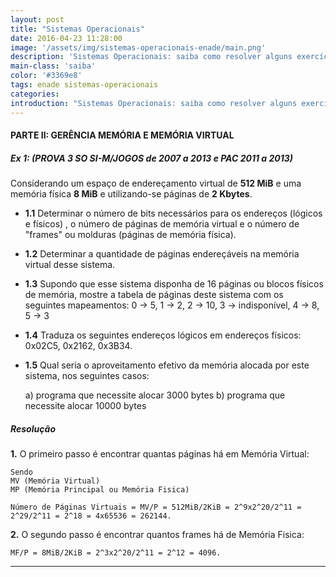 ```yaml
---
layout: post
title: "Sistemas Operacionais"
date: 2016-04-23 11:28:00
image: '/assets/img/sistemas-operacionais-enade/main.png'
description: 'Sistemas Operacionais: saiba como resolver alguns exercícios do ENADE!'
main-class: 'saiba'
color: '#3369e8'
tags: enade sistemas-operacionais
categories:
introduction: "Sistemas Operacionais: saiba como resolver alguns exercícios do ENADE!"
---
```


#### PARTE II: GERÊNCIA MEMÓRIA E MEMÓRIA VIRTUAL
##### Ex 1: (PROVA 3 SO SI-M/JOGOS de 2007 a 2013 e PAC 2011 a 2013)
Considerando um espaço de endereçamento virtual de **512 MiB** e uma memória física **8 MiB** e utilizando-se páginas de **2 Kbytes**.

- **1.1** Determinar o número de bits necessários para os endereços (lógicos e físicos) , o número de páginas de memória virtual e o número de "frames" ou molduras (páginas de memória física).

- **1.2** Determinar a quantidade de páginas endereçáveis na memória virtual desse sistema.

- **1.3** Supondo que esse sistema disponha de 16 páginas ou blocos físicos de memória, mostre a tabela de páginas deste sistema com os seguintes mapeamentos: 0 -> 5, 1 -> 2, 2 -> 10, 3 -> indisponível, 4 -> 8, 5 -> 3

- **1.4** Traduza os seguintes endereços lógicos em endereços físicos: 0x02C5, 0x2162, 0x3B34.

- **1.5** Qual seria o aproveitamento efetivo da memória alocada por este sistema, nos seguintes casos:

    a) programa que necessite alocar 3000 bytes
    b) programa que necessite alocar 10000 bytes
    
##### Resolução
**1.** O primeiro passo é encontrar quantas páginas há em Memória Virtual:

    Sendo
    MV (Memória Virtual)
    MP (Memória Principal ou Memória Fisica)

    Número de Páginas Virtuais = MV/P = 512MiB/2KiB = 2^9x2^20/2^11 = 2^29/2^11 = 2^18 = 4x65536 = 262144.
    
**2.** O segundo passo é encontrar quantos frames há de Memória Fisica:

    MF/P = 8MiB/2KiB = 2^3x2^20/2^11 = 2^12 = 4096.
    
***
